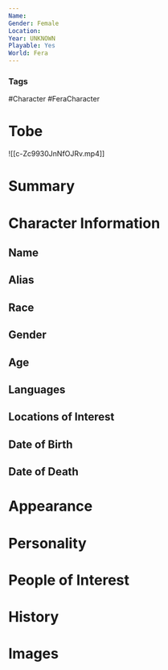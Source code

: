 ```yaml
---
Name: 
Gender: Female
Location: 
Year: UNKNOWN
Playable: Yes
World: Fera
---
```


### Tags
#Character #FeraCharacter 

# Tobe
![[c-Zc9930JnNfOJRv.mp4]]

# Summary


# Character Information

## Name

## Alias

## Race

## Gender

## Age

## Languages

## Locations of Interest

## Date of Birth

## Date of Death

# Appearance

# Personality

# People of Interest

# History

# Images
